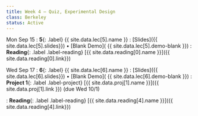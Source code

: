 ```yaml
---
title: Week 4 — Quiz, Experimental Design
class: Berkeley
status: Active
---
```

Mon Sep 15
: **5**{: .label} {{ site.data.lec[5].name }} 
    : [Slides]({{ site.data.lec[5].slides}})
      &#8226; [Blank Demo]( {{ site.data.lec[5].demo-blank }})
: **Reading**{: .label .label-reading} [{{ site.data.reading[0].name }}]({{ site.data.reading[0].link}})

Wed Sep 17
: **6**{: .label} {{ site.data.lec[6].name }} 
    : [Slides]({{ site.data.lec[6].slides}})
      &#8226; [Blank Demo]( {{ site.data.lec[6].demo-blank }})
: **Project 1**{: .label .label-project} [{{ site.data.proj[1].name }}]({{ site.data.proj[1].link }})
    (due Wed 10/1)



: **Reading**{: .label .label-reading} [{{ site.data.reading[4].name }}]({{ site.data.reading[4].link}}) 